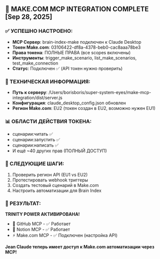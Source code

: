 ## 🚀 MAKE.COM MCP INTEGRATION COMPLETE [Sep 28, 2025]

### ✅ УСПЕШНО НАСТРОЕНО:
- **MCP Сервер**: brain-index-make подключен к Claude Desktop
- **Токен Make.com**: 03106422-df8a-4378-beb0-cac8aaa78be3
- **Права токена**: ПОЛНЫЕ ПРАВА (все scopes включены)
- **Инструменты**: trigger_make_scenario, list_make_scenarios, test_make_connection
- **Статус**: Подключен ✅ (API токен нужно проверить)

### 🔧 ТЕХНИЧЕСКАЯ ИНФОРМАЦИЯ:
- **Путь к серверу**: /Users/borisboris/super-system-eyes/make-mcp-integration/dist/server.js
- **Конфигурация**: claude_desktop_config.json обновлен
- **Регион Make.com**: EU2 (токен создан в EU2, возможно нужен EU1)

### 📊 ОБЛАСТИ ДЕЙСТВИЯ ТОКЕНА:
- сценарии:читать ✅
- сценарии:запустить ✅ 
- сценарии:написать ✅
- И ещё ~40 других прав (ПОЛНЫЙ ДОСТУП)

### 🎯 СЛЕДУЮЩИЕ ШАГИ:
1. Проверить регион API (EU1 vs EU2)
2. Протестировать webhook триггеры
3. Создать тестовый сценарий в Make.com
4. Настроить автоматизации для Brain Index

### 💪 РЕЗУЛЬТАТ:
**TRINITY POWER АКТИВИРОВАНА!**
- 🧠 GitHub MCP - ✅ Работает
- 📝 Notion MCP - ✅ Работает  
- ⚡ Make.com MCP - ✅ Подключен (настройка API)

**Jean Claude теперь имеет доступ к Make.com автоматизации через MCP!**